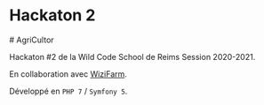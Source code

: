 # Hackaton 2

# AgriCultor

Hackaton #2 de la Wild Code School de Reims Session 2020-2021.

En collaboration avec [WiziFarm](https://wizi.farm/).

Développé en ```PHP 7``` / ```Symfony 5```.